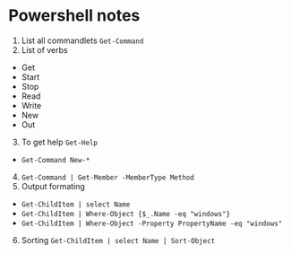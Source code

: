 # Powershell notes
1. List all commandlets `Get-Command`
2. List of verbs
  - Get
  - Start
  - Stop 
  - Read
  - Write
  - New
  - Out
3. To get help `Get-Help`
  - `Get-Command New-*`
4. `Get-Command | Get-Member -MemberType Method`
5. Output formating
  - `Get-ChildItem | select Name`
  - `Get-ChildItem | Where-Object {$_.Name -eq "windows"}`
  - `Get-ChildItem | Where-Object -Property PropertyName -eq "windows"`
6. Sorting `Get-ChildItem | select Name | Sort-Object`
